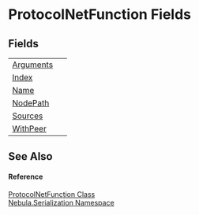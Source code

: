 # ProtocolNetFunction Fields




## Fields
<table>
<tr>
<td><a href="F_Nebula_Serialization_ProtocolNetFunction_Arguments">Arguments</a></td>
<td> </td></tr>
<tr>
<td><a href="F_Nebula_Serialization_ProtocolNetFunction_Index">Index</a></td>
<td> </td></tr>
<tr>
<td><a href="F_Nebula_Serialization_ProtocolNetFunction_Name">Name</a></td>
<td> </td></tr>
<tr>
<td><a href="F_Nebula_Serialization_ProtocolNetFunction_NodePath">NodePath</a></td>
<td> </td></tr>
<tr>
<td><a href="F_Nebula_Serialization_ProtocolNetFunction_Sources">Sources</a></td>
<td> </td></tr>
<tr>
<td><a href="F_Nebula_Serialization_ProtocolNetFunction_WithPeer">WithPeer</a></td>
<td> </td></tr>
</table>

## See Also


#### Reference
<a href="T_Nebula_Serialization_ProtocolNetFunction">ProtocolNetFunction Class</a>  
<a href="N_Nebula_Serialization">Nebula.Serialization Namespace</a>  
